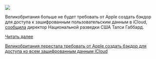 <!--2025-08-20 12:36:51-->
<div class="yb">
  <div class="rss habr"><img src="https://habrastorage.org/webt/nz/zp/wg/nzzpwgrbva5c4dajnrkl9inawik.jpeg" /><p>Великобритания больше не будет требовать от Apple создать бэкдор для доступа к зашифрованным пользовательским данным в iCloud, <a href="https://x.com/DNIGabbard/status/1957623737232007638" rel="noopener noreferrer nofollow">сообщила</a> директор Национальной разведки США Талси Габбард.</p> <a href="https://habr.com/ru/articles/939038/#habracut">Читать далее</a> <p class="titl"><a href="https://habr.com/ru/news/939038/?utm_source=habrahabr&utm_medium=rss&utm_campaign=939038">Великобритания перестала требовать от Apple создать бэкдор для доступа ко всем зашифрованным данным iCloud</a></p></div>
</div>
